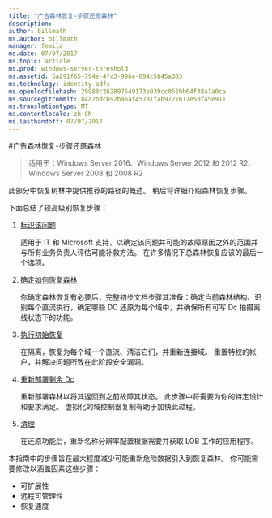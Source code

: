 ```yaml
---
title: "广告森林恢复-步骤还原森林"
description: 
author: billmath
ms.author: billmath
manager: femila
ms.date: 07/07/2017
ms.topic: article
ms.prod: windows-server-threshold
ms.assetid: 5a291f65-794e-4fc3-996e-094c5845a383
ms.technology: identity-adfs
ms.openlocfilehash: 29988c262897649173e039cc052bb64f38a1a0ca
ms.sourcegitcommit: 84a2bdcb92ba6af45781fab9727617e50fa5e911
ms.translationtype: MT
ms.contentlocale: zh-CN
ms.lasthandoff: 07/07/2017
---
```

#<a name="ad-forest-recovery---steps-for-restoring-the-forest"></a>广告森林恢复-步骤还原森林 

>适用于：Windows Server 2016、Windows Server 2012 和 2012 R2、Windows Server 2008 和 2008 R2

此部分中恢复树林中提供推荐的路径的概述。 稍后将详细介绍森林恢复步骤。  
  
 下面总结了较高级别恢复步骤：  
  
1.  [标识该问题](AD-Forest-Recovery-Identify-the-Problem.md)  
  
     适用于 IT 和 Microsoft 支持，以确定该问题并可能的故障原因之外的范围并与所有业务负责人评估可能补救方法。 在许多情况下总森林恢复应该的最后一个选项。  
  
2.  [确定如何恢复森林](AD-Forest-Recovery-Determine-how-to-Recover.md)  
  
     你确定森林恢复有必要后，完整初步文档步骤其准备：确定当前森林结构、识别每个直流执行，确定哪些 DC 还原为每个域中，并确保所有可写 Dc 拍摄离线状态下的功能。  
  
3.  [执行初始恢复](AD-Forest-Recovery-Perform-initial-recovery.md)  
  
     在隔离，恢复为每个域一个直流、清洁它们，并重新连接域。 重置特权的帐户，并解决问题所致在此阶段安全漏洞。  
  
4.  [重新部署剩余 Dc](AD-Forest-Recovery-Restore-Additional-DCs.md)  
  
     重新部署森林以将其返回到之前故障其状态。 此步骤中将需要为你的特定设计和要求满足。 虚拟化的域控制器复制有助于加快此过程。  
  
5.  [清理](AD-Forest-Recovery-Cleanup.md)  
  
     在还原功能后，重新名称分辨率配置根据需要并获取 LOB 工作的应用程序。  

  
 本指南中的步骤旨在最大程度减少可能重新危险数据引入到恢复森林。 你可能需要修改以涵盖因素这些步骤：  
  
-   可扩展性  
-   远程可管理性  
-   恢复速度  

